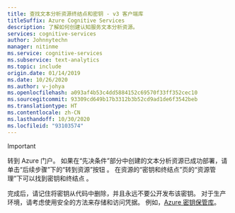 ```yaml
---
title: 查找文本分析资源终结点和密钥 - v3 客户端库
titleSuffix: Azure Cognitive Services
description: 了解如何创建认知服务文本分析资源。
services: cognitive-services
author: Johnnytechn
manager: nitinme
ms.service: cognitive-services
ms.subservice: text-analytics
ms.topic: include
origin.date: 01/14/2019
ms.date: 10/26/2020
ms.author: v-johya
ms.openlocfilehash: a093af4b53c4dd5884152c69570f33ff352cec10
ms.sourcegitcommit: 93309cd649b17b3312b3b52cd9ad1de6f3542beb
ms.translationtype: HT
ms.contentlocale: zh-CN
ms.lasthandoff: 10/30/2020
ms.locfileid: "93103574"
---
```

> [!IMPORTANT]
> 转到 Azure 门户。 如果在“先决条件”部分中创建的文本分析资源已成功部署，请单击“后续步骤”下的“转到资源”按钮  。 在资源的“密钥和终结点”页的“资源管理”下可以找到密钥和终结点 。 
>
> 完成后，请记住将密钥从代码中删除，并且永远不要公开发布该密钥。 对于生产环境，请考虑使用安全的方法来存储和访问凭据。 例如，[Azure 密钥保管库](/key-vault/key-vault-overview)。

